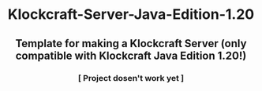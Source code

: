 <div align='center'>

# Klockcraft-Server-Java-Edition-1.20
## Template for making a Klockcraft Server (only compatible with Klockcraft Java Edition 1.20!)
### [ Project dosen't work yet ]
